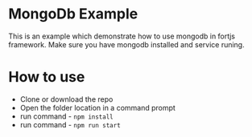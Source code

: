 # MongoDb Example
This is an example which demonstrate how to use mongodb in fortjs framework. Make sure you have mongodb installed and service runing.

# How to use

*  Clone or download the repo
*  Open the folder location in a command prompt
*  run command - `npm install`
*  run command - `npm run start`
